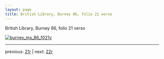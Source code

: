 ```yaml
---
layout: page
title: British Library, Burney 86, folio 21 verso
---
```


British Library, Burney 86, folio 21 verso

[![burney_ms_86_f021v](http://www.homermultitext.org/iipsrv?IIIF=/project/homer/pyramidal/deepzoom/bl/burney86imgs/v1/burney_ms_86_f021v.tif/full/800,/0/default.jpg)](http://www.homermultitext.org/ict2/?urn=urn:cite2:bl:burney86imgs.v1:burney_ms_86_f021v) 

---

previous:  [21r](../21r/) | next: [22r](../22r/)